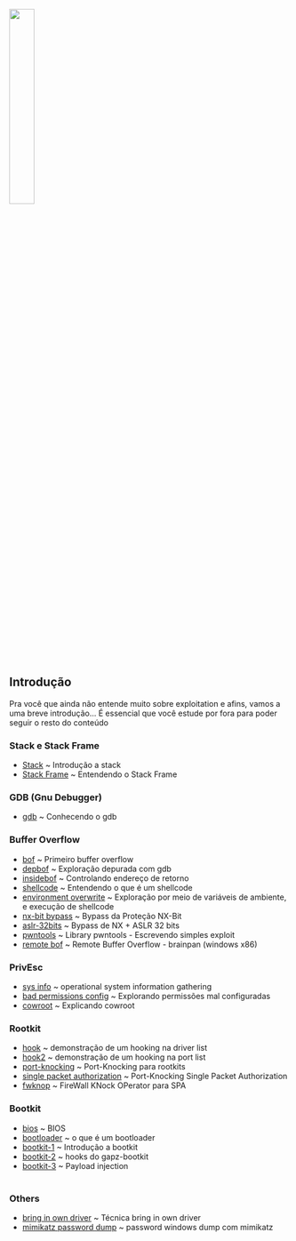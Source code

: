 <img width="30%" src="https://i.imgur.com/ULwPfn3.png"></img>

## Introdução
Pra você que ainda não entende muito sobre exploitation e afins, vamos a uma breve introdução... É essencial que você estude por fora para poder seguir o resto do conteúdo<br>

### Stack e Stack Frame
* [Stack](intro/stack.md) ~ Introdução a stack<br>
* [Stack Frame](intro/stackf.md) ~ Entendendo o Stack Frame

### GDB (Gnu Debugger)
* [gdb](dbg/gdb.md) ~ Conhecendo o gdb<br>

### Buffer Overflow
* [bof](bof/bof.md) ~ Primeiro buffer overflow<br>
* [depbof](bof/depbof.md) ~ Exploração depurada com gdb<br>
* [insidebof](bof/insidebof.md) ~ Controlando endereço de retorno<br>
* [shellcode](shellcode.md) ~ Entendendo o que é um shellcode<br>
* [environment overwrite](bof/env.md) ~ Exploração por meio de variáveis de ambiente, e execução de shellcode<br>
* [nx-bit bypass](bof/nx.md) ~ Bypass da Proteção NX-Bit<br>
* [aslr-32bits](bof/aslr32.md) ~ Bypass de NX + ASLR 32 bits<br>
* [pwntools](bof/pwnt.md) ~ Library pwntools - Escrevendo simples exploit<br>
* [remote bof](bof/rbof.md) ~ Remote Buffer Overflow - brainpan (windows x86)<br>

### PrivEsc
* [sys info](privesc/sysinf.md) ~ operational system information gathering<br>
* [bad permissions config](privesc/badconf.md) ~ Explorando permissões mal configuradas<br>
* [cowroot](privesc/cowroot.md) ~ Explicando cowroot<br>

### Rootkit
* [hook](rk/hook.md) ~ demonstração de um hooking na driver list<br>
* [hook2](rk/hook2.md) ~ demonstração de um hooking na port list<br>
* [port-knocking](../net/pknock/pkn.md) ~ Port-Knocking para rootkits<br>
* [single packet authorization](../net/pknock/spa.md) ~ Port-Knocking Single Packet Authorization<br>
* [fwknop](../net/pknock/fwknop.md) ~ FireWall KNock OPerator para SPA<br>

### Bootkit
* [bios](bios.md) ~ BIOS<br>
* [bootloader](bk/bld.md) ~ o que é um bootloader<br>
* [bootkit-1](bk/bk1.md) ~ Introdução a bootkit<br>
* [bootkit-2](bk/bk2.md) ~ hooks do gapz-bootkit<br>
* [bootkit-3](bk/bk3.md) ~ Payload injection<br><br>

### Others
* [bring in own driver](biodll.md) ~ Técnica bring in own driver<br>
* [mimikatz password dump](mkpdump.md) ~ password windows dump com mimikatz
